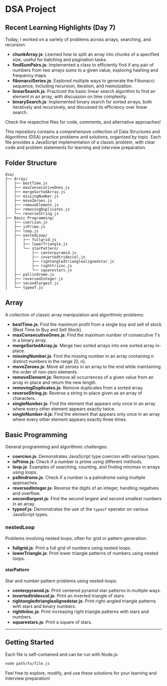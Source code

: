 # DSA Project

## Recent Learning Highlights (Day 7)

Today, I worked on a variety of problems across arrays, searching, and recursion:

- **chunkArray.js**: Learned how to split an array into chunks of a specified size, useful for batching and pagination tasks.
- **findSumPairs.js**: Implemented a class to efficiently find if any pair of numbers from two arrays sums to a given value, exploring hashing and frequency maps.
- **fibonacciSeries.js**: Explored multiple ways to generate the Fibonacci sequence, including recursion, iteration, and memoization.
- **linearSearch.js**: Practiced the basic linear search algorithm to find an element in an array, with discussion on time complexity.
- **binarySearch.js**: Implemented binary search for sorted arrays, both iteratively and recursively, and discussed its efficiency over linear search.

Check the respective files for code, comments, and alternative approaches!

This repository contains a comprehensive collection of Data Structures and Algorithms (DSA) practice problems and solutions, organized by topic. Each file provides a JavaScript implementation of a classic problem, with clear code and problem statements for learning and interview preparation.

## Folder Structure

```
dsa/
├── Array/
│   ├── bestTime.js
│   ├── maxConsecutiveOnes.js
│   ├── mergeSortedArray.js
│   ├── missingNumber.js
│   ├── moveZeroes.js
│   ├── removeElement.js
│   ├── removingDuplicates.js
│   └── reverseString.js
├── Basic Programming/
│   ├── coercion.js
│   ├── isPrime.js
│   ├── loop.js
│   ├── nestedLoop/
│   │   ├── fullgrid.js
│   │   ├── lowerTriangle.js
│   │   └── starPattern/
│   │       ├── centerpyramid.js
│   │       ├── invertedtrideccol.js
│   │       ├── rightangledtrianglealignedstar.js
│   │       ├── righttriinc.js
│   │       └── squarestars.js
│   ├── pallindrome.js
│   ├── reversedInteger.js
│   ├── secondlargest.js
│   └── typeof.js
```

## Array

A collection of classic array manipulation and algorithmic problems:

- **bestTime.js**: Find the maximum profit from a single buy and sell of stock (Best Time to Buy and Sell Stock).
- **maxConsecutiveOnes.js**: Find the maximum number of consecutive 1's in a binary array.
- **mergeSortedArray.js**: Merge two sorted arrays into one sorted array in-place.
- **missingNumber.js**: Find the missing number in an array containing n distinct numbers in the range [0, n].
- **moveZeroes.js**: Move all zeroes in an array to the end while maintaining the order of non-zero elements.
- **removeElement.js**: Remove all occurrences of a given value from an array in-place and return the new length.
- **removingDuplicates.js**: Remove duplicates from a sorted array.
- **reverseString.js**: Reverse a string in-place given as an array of characters.
- **singleNumber.js**: Find the element that appears only once in an array where every other element appears exactly twice.
- **singleNumber-ii.js**: Find the element that appears only once in an array where every other element appears exactly three times.

## Basic Programming

General programming and algorithmic challenges:

- **coercion.js**: Demonstrates JavaScript type coercion with various types.
- **isPrime.js**: Check if a number is prime using different methods.
- **loop.js**: Examples of searching, counting, and finding min/max in arrays using loops.
- **pallindrome.js**: Check if a number is a palindrome using multiple approaches.
- **reversedInteger.js**: Reverse the digits of an integer, handling negatives and overflow.
- **secondlargest.js**: Find the second largest and second smallest numbers in an array.
- **typeof.js**: Demonstrates the use of the `typeof` operator on various JavaScript types.

### nestedLoop

Problems involving nested loops, often for grid or pattern generation:

- **fullgrid.js**: Print a full grid of numbers using nested loops.
- **lowerTriangle.js**: Print lower triangle patterns of numbers using nested loops.

#### starPattern

Star and number pattern problems using nested loops:

- **centerpyramid.js**: Print centered pyramid star patterns in multiple ways.
- **invertedtrideccol.js**: Print an inverted triangle of stars.
- **rightangledtrianglealignedstar.js**: Print right-angled triangle patterns with stars and binary numbers.
- **righttriinc.js**: Print increasing right triangle patterns with stars and numbers.
- **squarestars.js**: Print a square of stars.

---

## Getting Started

Each file is self-contained and can be run with Node.js:

```bash
node path/to/file.js
```

Feel free to explore, modify, and use these solutions for your learning and interview preparation!
